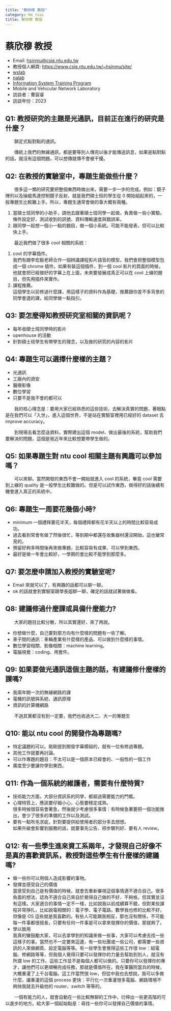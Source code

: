 ```yaml
---
title: "蔡欣穆 教授"
category: Hm_tsai
title: 蔡欣穆 教授
---
```


# 蔡欣穆 教授

- Email: hsinmu@csie.ntu.edu.tw
- 教授個人網頁: <https://www.csie.ntu.edu.tw/~hsinmu/site/>
- [wslab](https://wslab.csie.ntu.edu.tw/)
- [nalab](http://nalab.csie.ntu.edu.tw/)
- [Information System Training Program](https://train.csie.ntu.edu.tw/train/)
- Mobile and Vehicular Network Laboratory
- 訪談者：曹宸睿
- 訪談年份：2023

## Q1: 教授研究的主題是光通訊，目前正在進行的研究是什麼？

&emsp;&emsp;鎖定式點對點的通訊。

&emsp;&emsp;傳統上我們的無線通訊，都是要等別人傳完以後才能傳送訊息，如果是點對點的話，就沒有這個問題，可以想傳就傳不會被干擾。

## Q2: 在教授的實驗室中，專題生能做些什麼？

&emsp;&emsp;很多這一類的研究要把整個東西時做出來，需要一步一步的完成。例如：鏡子陣列以及操縱馬達控制鏡子反射，就是我們碩士班的學生從 0 開始組起來的，一般專題生比較難上手。所以，專題生通常會做的事大概有兩種。

1.  當碩士班同學的小助手，請他去跟著碩士班同學一起做，負責做一些小實驗。條件設定好、測試收到的訊號、資料傳輸速度與錯誤率。
2.  跟同學一起想一個小一點的題目，做一個小系統。可能不能發表，但可以比較快上手。

&emsp;&emsp;最近我們做了很多 cool 相關的系統：

1.  cool 的字幕插件。\
我們有跟李宏毅老師合作一個辨識課程影片語音的模型，我們會把整個模型包成一個 chrome 插件。如果有裝這個插件，到一個 cool 影片的頁面的時候，他就會把已經做好的字幕上在上面，未來要發展成真正可以在 cool 上線的題目，但先用插件來實作。
2.  課程推薦。\
這個學生以前修過什麼課，用這樣子的資料作為基礎，推薦跟你差不多背景的同學會選的課，給同學做一點指引。

## Q3: 要怎麼得知教授研究室相關的資訊呢？

- 每年收碩士班同學時的影片
- openhouse 的活動
- 針對碩士班學生有帶學生的理念，以及做的研究的內容的影片

## Q4: 專題生可以選擇什麼樣的主題？

- 光通訊
- 工廠內的資安
- 醫療影像
- 數位學習
- 只要不是我不會的都可以

&emsp;&emsp;我的核心理念是：要用大家已經熟悉的這些技術，去解決真實的問題，著眼點是在我們可以「入世」，進入這個世界，不是站在實驗室裡用已經好的 dataset 去 improve accuracy。

&emsp;&emsp;到現場去看怎麼送資料，實際建出這個 model、做出最後的系統，幫助我們要解決的問題，這個是我近年來比較想要帶學生做的。

## Q5: 如果專題生對 ntu cool 相關主題有興趣可以參加嗎？

&emsp;&emsp;可以來聊。當然開發的東西不會一開始就進入 cool 的系統，畢竟 cool 需要到上線的 quality 是一般學生比較難做的。但是可以試作東西，做得好的話後續有機會進入真正的系統中。

## Q6: 專題生一周要花幾個小時?

- minimum 一個禮拜要花半天，每個禮拜都有花半天以上的時間比較容易成功。
- 過去看到常會有做了然後很忙，等到期中都還在收集器材還沒開始，這也蠻常見的。
- 預留好夠多時間後再來做專題，比較容易有成果、可以學到東西。
- 最好是做一年會比較好，一學期的會比較不能學到那麼多。

## Q7: 要怎麼申請加入教授的實驗室呢?

- Email 來就可以了，有興趣的話都可以聊一聊。
- ok 的話就會到實驗室跟學長姐聊一聊，確定的話就試著做做看。

## Q8: 建議修過什麼課或具備什麼能力?

&emsp;&emsp;大家的題目比較分散，所以其實還好，來了再說。

- 你想做什麼，自己要對那方向有什麼樣的問題有一些了解。
- 車子間的通訊：車輛產業有什麼樣的產品、可以做到什麼樣的事情。
- 數位學習相關、影像相關：machine learning。
- 電腦視覺：coding、用套件。

## Q9: 如果要做光通訊這個主題的話，有建議修什麼樣的課嗎?

- 我兩年開一次的無線網路的課
- 電機的訊號與系統、通訊原理
- 資訊的計算機網路

&emsp;&emsp;不過其實都沒有到一定要，我們也收過大二、大一的專題生

## Q10: 能以 ntu cool 的開發作為專題嗎?

- 特定議題的可以。剛剛提到開發字幕模組的，就有一位有修過專題。
- 其他工作就要再討論。
- 可以作專題的題目：不太可以是一個原本已經會的、一般性的一個工作
- 廣度至少要讓你學到東西。

## Q11: 作為一個系統的維護者，需要有什麼特質?

- 技術能力方面，大部分資訊系的同學，都超過需要能力的門檻。
- 心理特質上，應該要仔細小心，心態要穩定成熟。\
  很多時候很容易會著急，然後就少考慮很多事情：有時候急著要把一個功能推出，會少了很多的準備的工作以及測試。
- 要有一點吹毛求疵，針對要提供給使用者的部分多去想想。\
  如果升級會影響到服務的話，就要事先公告、把步驟列好、要有人 review。

## Q12: 有一些學生進來資工系兩年，才發現自己好像不是真的喜歡資訊系，教授對這些學生有什麼樣的建議嗎?

- 做一些你可以用個人造成影響的事物。
- 發揮並感受自己的價值\
  當感受到自己是有價值的時候，就會去重新審視這個事情適不適合自己。很多負面的想法，認為不適合自己來自於覺得自己做的不好、不夠格，但其實並沒有這樣。大家適合的事情一定不一樣，比如說我以前成績算不錯，但對某些課程非常掙扎，比如說電相關的：電子學、電子電路。數學我也修的比較不好，但像是 OS 這些就是我喜歡的。有些人可能跟我相反，那也沒有關係，不可能每一件事都很擅長，只要有任何一件事是可以拿來發揮你的價值，那就夠了。
- 學以致用\
  我真的蠻鼓勵大家，可以去拿學到的知識來做一些事，大家可以考慮去找一些這樣子的事。當然也不一定要來這邊，有一些社團或一些公司，都需要一些資訊的人來做網頁、設定電腦等等。有一些學生會覺得這些工作很 low：組電腦、修網路等等，但我個人覺得只要可以發揮你的力量去幫助到別人，就沒有所謂 low 的工作。這些工作並不是每個人都可以做的。只要你可以發揮你的專才，讓他們可以更順暢完成任務，那就是價值所在。我在軍醫院當兵的時候，大概重灌了上千台電腦。這工作當然很 low，但從中我也去想說，我可以多做什麼，讓重灌的這個 process 更快：平行化一次重灌很多電腦、網路環境不夠快我就去升級他的 router、switch 等等的。

&emsp;&emsp;一個有能力的人，就會自動在一些比較無聊的工作中，衍伸出一些更高階的可以進步的地方。給大家一個起始點是：尋找一些你可以發揮自己價值的事情。

